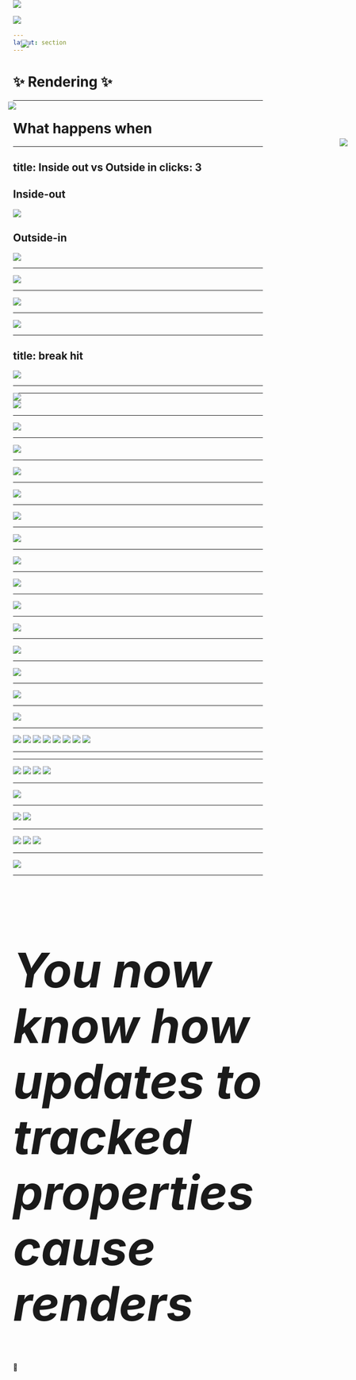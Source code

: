 ```yaml
---
layout: section
---
```


# ✨ Rendering ✨ 

<!-- 

We'll come back to patching momentarily, but first we'll need to talk about rendering.


-->


---

# What happens when

<REPL
	height="40dvh"
	code="import Component from '@glimmer/component';
import { tracked } from '@glimmer/tracking';
//--
export default class Demo extends Component {
  @tracked count = 0;
  increment = () => this.count++;
//--
  <template>
	<p>The count is: {{this.count}}</p>
    <button onclick={{this.increment}}>
      increment
    </button>
  </template>
}
"/>

<Arrow v-after x1="600" y1="140" x2="640" y2="190" color="red" />
<Arrow v-click x1="400" y1="500" x2="320" y2="360" color="red" />

<!-- 

What happens when this button is clicked?

[click] We know that the `increment` function will get called here.

And that increment function increments `this.count`

But then _why_ does a change in counte cause the template to be updated?

-->


---
title: Inside out vs Outside in
clicks: 3
---


<div class="two-columns">
	<div>
		<h2>Inside-out</h2>
		<img src="/images/debugging-inside-out.png" />
	</div>
	<div>
		<h2 v-click>Outside-in</h2>
		<Show on="2"><img src="/images/into-the-unknown.png" /></Show>
		<Show on="3"><img style="position: absolute; top:5rem; max-height: 80%" src="/images/down-the-rabbit-hole.png" /></Show>
	</div>
</div>

<!-- 

Previous debugging techniques are a sort of "inside-out" debugging, 
where we start at a specific line of code, and inspect the surrounding areas or work back up the
stack to figure out where something went wrong.

[click] the other way to figure out what's going on is what I'm going to call "outside-in"
debugging. Where we start with our code, 
[click] and dive in to the unknown, 
[click] down the rabbit hole..

-->


---

<img src="/images/debug-render-initial.png" />

<!--

Here is our starting component.

With our knowledge of how class properties work, we can combine previous debugging knowledge to
set this up

-->

---

<img src="/images/debug-render-setup.png" />

<!--

We don't have to search around in the ember and glimmer codebases to understand what's going on,
though we certainly could.

But less error-prone way of discoverying what happens can be done via renaming our tracked
property, and defining a getter and setter pair that intercepts the read and writes to the tracked
property.

-->


---

<img src="/images/debug-render-initial-break.png" />

<Arrow v-click="1" x1="25" y1="150" x2="85" y2="260" color="red" />

<!-- 

Now in the browser's debug tools, 

[click] we can put a breakpoint there in the compiled output.


Oh, btw, in case anyone is wondering,

I totally could have do this live, 

but I don't trust myself to remain a functioning human when doing improv debugging.
-->


---
title: break hit
---

<Arrow v-click.show="1" v-click.hide="2" x1="400" y1="250" x2="325" y2="345" width="4" color="red" />
<Arrow v-click.show="2" v-click.hide="3" x1="100" y1="200" x2="155" y2="315" width="4" color="red" />
<Arrow v-click.show="3" x1="600" y1="200" x2="580" y2="70" color="red" width="4" />
<img src="/images/debug-render-break-hit.png" />

<!-- 

If we click the button, our breakpoint will be hit

[click] due to increment setting the count

[click] and because we know that this assignment is special, 

[click] we can click "step in" to see where we end up


-->

---

<img style="position: absolute; top 2rem;" src="/images/debug-render-break-step-1.png" />
<Arrow v-click hide x1="50" y1="300" x2="155" y2="210" width="3" color="red" />
<img v-click hide style="position: absolute; top: 2rem;" src="/images/debug-render-break-step-2.png" />
<img v-click style="position: absolute; top: 2rem;" src="/images/debug-render-break-step-1.png" />

<!-- 

Once we step in to the assignment, we find our selves within this  

[click] descriptorForField function.

If this is your first time here, you may think, "that's not tracked"

Which, you are correct.

[click] but if we scroll up a bit, you'll see tracked, and that it calls the descriptorForField
function in a couple places. 

We can be reassured that we're still in the right place.

[click] but coming back to where our paused execution is, let's step in 


-->

---

<img src="/images/debug-render-break-step-3.png" />


<!-- 

Here we are -- now we'll need to keep stepping in for a whille.
For now, let's dive in to dirtyTagFor. 


At this point, if you happen to be paying enough attention to the surrounding code, you may have
noticed a fair number of optimizations we can make.

Not to worry, 

a bunch of us are trying to deprecate all of ember classic, 
so we can clean this up,
and gain some performance back.

-->

---

<img src="/images/debug-render-break-step-4.png" />
<Arrow v-click x1="400" y1="200" x2="700" y2="390" color="red" />
<Line v-after left="10" bottom="8.5" width="40"/>


<!-- 

Here is dirtyTagFor, 

[click] we want to get to the last line here

... 
the first part of this function is
just validation.

-->

---

<img src="/images/debug-render-break-step-5.png" />
<img 
	v-click style="position: absolute; top: 17.46rem; right: 3.55rem; max-width: 380px;" 
	src="/images/debug-render-break-step-6.png" />

<!-- 

In particular, what was offscreen on the previous slide,

we have this all caps DIRTY_TAG here, 
this is what we're going to step in to next

[click] and if we hover over this function, we'll see it's actually an alias.

This is important because the sometimes the callsite name doesn't match the definition name.

-->

---

<img src="/images/debug-render-break-step-7.png" />

<Line v-click width="8" right="20" top="14" />
<Line v-after width="7" right="20.5" top="14.5" />
<Line v-after width="6" right="21" top="15" />

<!-- 

So here we have more validation, and then the interesting part is at the end here

[click] scheduleRevalidate.

This is interesting, because up until now, we haven't encountered anything that _sounds like_ a
side-effectful behavior.

Why are we looking for side-effectful behavior?

synchronizing the DOM (or any renderer) is a side-effect.

-->

---

<img src="/images/debug-render-break-step-8.png" />
<Arrow v-click x1="600" y1="300" x2="250" y2="90" color="red" />

<!-- 

this is just a bit of indirection.

but for some fun context, 

[click] setGlobalContext is how we configure the glimmer-vm -- since Glimmer was originally going
to be a separate project

-->

---

<img src="/images/debug-render-break-step-9.png" />

<!-- 

stepping in, we see some more indirection, so... we'll step in again

-->

---

<img src="/images/debug-render-break-step-10.png" />

<!-- 

Here it sorta looks like we're at the end of the line.
So there must be some other mechanism by which re-rendering happens.

This is actually a key difference between ember and other frameworks that decide to render via
the public API versions of their effect primitives.

Other frameworks will try to push out updates eagerly via effects (or watchers, if you're familiar
with TC39's Signals).

We don't want to do that -- we don't want to write to the DOM via eager effects because we frequently run in to situations where we have
multiple updates we need to write out to the DOM, and it's best to batch all those together. 

Any real renderer will have some sort of batching or scheduling machanism. 


This is not the end though. 

Let's go deeper.

-->

---


<img src="/images/debug-render-break-step-11.png" />

<!-- 

Within the same method, if we step ahead a few lines, 

We can see here that we're about to schedule some work to be done in the actions queue

-->

---


<img src="/images/debug-render-break-step-12.png" />

<!-- 

following the path of invocations, 

We're going to immediately flush the actions queue

-->

---


<img src="/images/debug-render-break-step-13.png" />

<!-- 

This is an unexpected surprise, but this bit of indirection is how we discover how async observers
are implemented.

We didn't meet the conditions to enter that if block, but 

For now we'll continue stepping in

-->

---

<img src="/images/debug-render-break-step-14.png" />
<Arrow v-click hide x1="200" y1="100" x2="215" y2="195" width="3" color="red" />
<Arrow v-click x1="600" y1="400" x2="430" y2="240" color="red" />

<!-- 

continuing to here, we see that flush is a function.

Now in the debug tooling, there is a little caret 

[click] here -- saying we're at the beginning of this
inline anonymous arrow function. So instead of stepping in with the debug tools, I'll follow the

[click] function reference here to place a manual breakpoint.

I do this because I don't trust debuggers to step in to a `then` or promise correctly.

-->

---

<img src="/images/debug-render-break-step-15.png" />

<!-- 

here is the breakpoint --

After clicking continue, we end up here

-->

---

<img src="/images/debug-render-break-step-16.png" />
<Arrow v-click x1="600" y1="400" x2="230" y2="300" color="red" />

<!-- 
Usually when I do this, I'll remove the breakpoint right away.


Anywho, 

[click] now stepping in to the `end` invocation at the bottom there

-->
---

<img src="/images/debug-render-break-step-17.png" />

<!-- 

Here we find ourselves about ready to flush again.

I'm going to skip over `flush` -- the queue is actually empty right now, so there isn't any
work to do at this time during the actions phase.


-->

---

<img src="/images/debug-render-break-step-18.png" />
<img 
	style="position: absolute; top: 12.83rem; left: 13.6rem; max-width: 120px;"
	src="/images/debug-render-break-step-18.1.png" />

<!-- 

This is the next interesting bit.
This is where queue advancement happens.

Here we can see that we're advancing to the `routerTransitions` queue.

For the sake of time, we're going skip stepping through all of that until we get to the `render` phase -- which is nearly up next anyway.

-->

---

<div class="image-stack no-border auto">

<img v-after src="/images/debug-render-break-step-19.png" />
<img v-click src="/images/debug-render-break-step-19.1.png" />
<img v-click src="/images/debug-render-break-step-19.2.png" />
<img v-click src="/images/debug-render-break-step-19.3.png" />
<img v-click src="/images/debug-render-break-step-19.4.png" />
<img v-click src="/images/debug-render-break-step-19.5.png" />
<img v-click src="/images/debug-render-break-step-19.6.png" />
<img v-click src="/images/debug-render-break-step-19.7.png" />


</div>

<!-- 
So here we're about to start the render queue!

[click] in to scheduleAutorun

[click] now to step in to flush 

[click] now we do see that asyncObservers are running, but we don't care right now 

[click] we have to do this trick again

[click] stepping in to end, because that's what completes the work 

[click] well, nearly, we need to step in to this flush

[click] and then in *this* flush, we see that the queue itself also has a flush method

-->

---

<img style="position: absolute; top: 0;" src="/images/debug-render-break-step-19.8.png" />

<!-- 

and finally, here, in the queue's own flush we have something interesting!  

We can see a
few things in the list of queueItems that we probably want to poke at before continuing
execution in the debugger

In particular, there is this function here that is passed a renderer. Let's look at that.
-->

---

<div class="image-stack no-border auto">

<img v-after src="/images/debug-render-break-step-20.png" />
<img v-click src="/images/debug-render-break-step-20.1.png" />
<img v-click src="/images/debug-render-break-step-20.2.png" />
<img v-click src="/images/debug-render-break-step-20.3.png" />

</div>	

<!-- 

This code is in ember. 

This is good, 

[click] let's set a breakpoint here and so we can skip parts of the queue that likely don't cause
rendering.

[click] hitting continue gets us here

[click] We're gonna step in to renderRootsTransaction

-->

---

<img src="/images/debug-render-break-step-21.png" />

<!-- 

In renderRootsTransaction, the interesting part here is this single method call to renderRoots

-->

---

<div class="image-stack no-border auto">
<img v-after style="max-width: 500px" src="/images/debug-render-break-step-22.png" />
<img v-click style="max-width: 500px" src="/images/debug-render-break-step-22.1.png" />
</div>

<!-- 

And in renderRoots, we have this transaction which calls render 

[click] we'll put a breakpoint there and hit continue so we hit it

-->

---

<div class="image-stack no-border auto">
<img v-after  src="/images/debug-render-break-step-23.png" />
<img v-click  src="/images/debug-render-break-step-23.1.png" />
<img v-click  src="/images/debug-render-break-step-23.2.png" />
</div>

<!-- 

Stepping in to that we land here.

[click] we'll definately want to step in to the render function 

[click] here


-->

---

<img  src="/images/debug-render-break-step-24.png" />

<!-- 

This takes us to our final location for now.

This is the entrypoint of how a renderer is configured for glimmer.

We can probably simplify all this infrastructure over time, and make it easier to understand,
swappable, etc, but for now, this is all we need to know about. 


-->

---

<h1 style="font-size: 6rem; line-height: 7rem;"><em>You now know how updates to tracked properties cause renders</em></h1>

<div v-click>🎉</div>


<!-- 

You now know how updates to tracked properties cause renders.


[click] With this knowledge you can do some fun things -- and we'll get there.

-->



